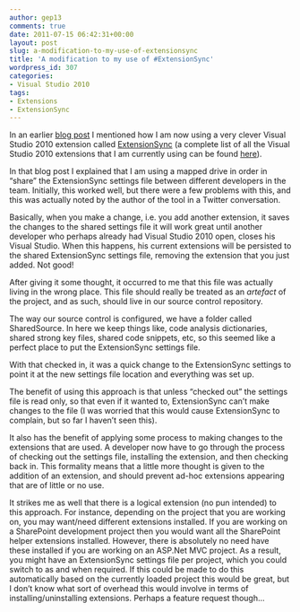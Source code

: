 ```yaml
---
author: gep13
comments: true
date: 2011-07-15 06:42:31+00:00
layout: post
slug: a-modification-to-my-use-of-extensionsync
title: 'A modification to my use of #ExtensionSync'
wordpress_id: 307
categories:
- Visual Studio 2010
tags:
- Extensions
- ExtensionSync
---
```


In an earlier [blog post](http://www.gep13.co.uk/blog/?p=189) I mentioned how I am now using a very clever Visual Studio 2010 extension called [ExtensionSync](http://visualstudiogallery.msdn.microsoft.com/dbaf0ac9-fb7b-4fb3-b34d-ea2269276d3c) (a complete list of all the Visual Studio 2010 extensions that I am currently using can be found [here](http://www.gep13.co.uk/blog/?p=3)).

 

In that blog post I explained that I am using a mapped drive in order in “share” the ExtensionSync settings file between different developers in the team. Initially, this worked well, but there were a few problems with this, and this was actually noted by the author of the tool in a Twitter conversation.

 

Basically, when you make a change, i.e. you add another extension, it saves the changes to the shared settings file it will work great until another developer who perhaps already had Visual Studio 2010 open, closes his Visual Studio. When this happens, his current extensions will be persisted to the shared ExtensionSync settings file, removing the extension that you just added. Not good!

 

After giving it some thought, it occurred to me that this file was actually living in the wrong place. This file should really be treated as an _artefact_ of the project, and as such, should live in our source control repository.

 

The way our source control is configured, we have a folder called SharedSource. In here we keep things like, code analysis dictionaries, shared strong key files, shared code snippets, etc, so this seemed like a perfect place to put the ExtensionSync settings file.

 

With that checked in, it was a quick change to the ExtensionSync settings to point it at the new settings file location and everything was set up.

 

The benefit of using this approach is that unless “checked out” the settings file is read only, so that even if it wanted to, ExtensionSync can’t make changes to the file (I was worried that this would cause ExtensionSync to complain, but so far I haven’t seen this).

 

It also has the benefit of applying some process to making changes to the extensions that are used. A developer now have to go through the process of checking out the settings file, installing the extension, and then checking back in. This formality means that a little more thought is given to the addition of an extension, and should prevent ad-hoc extensions appearing that are of little or no use.

 

It strikes me as well that there is a logical extension (no pun intended) to this approach. For instance, depending on the project that you are working on, you may want/need different extensions installed. If you are working on a SharePoint development project then you would want all the SharePoint helper extensions installed. However, there is absolutely no need have these installed if you are working on an ASP.Net MVC project. As a result, you might have an ExtensionSync settings file per project, which you could switch to as and when required. If this could be made to do this automatically based on the currently loaded project this would be great, but I don’t know what sort of overhead this would involve in terms of installing/uninstalling extensions. Perhaps a feature request though…
